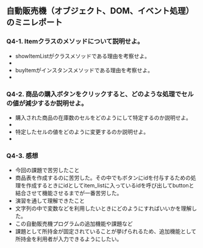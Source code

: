 ## 自動販売機（オブジェクト、DOM、イベント処理）のミニレポート
### Q4-1. Itemクラスのメソッドについて説明せよ。
* showItemListがクラスメソッドである理由を考察せよ。
 * 
* buyItemがインスタンスメソッドである理由を考察せよ。
 * 
### Q4-2. 商品の購入ボタンをクリックすると、どのような処理でセルの値が減少するか説明せよ。
* 購入された商品の在庫数のセルをどのようにして特定するのか説明せよ。
 * 
* 特定したセルの値をどのように変更するのか説明せよ。
 * 
### Q4-3. 感想
* 今回の課題で苦労したこと
 * 商品表を作成するのに苦労した。その中でもボタンにidを付与するための処理を作成するときにidとしてitem_listに入っているidを呼び出してbuttonと結合させて機能させるまでが一番苦労した。
* 演習を通して理解できたこと
 * 文字列の中で変数などを利用したいときにどのようにすればいいかを理解した。
* この自動販売機プログラムの追加機能や課題など
 * 課題として所持金が固定されていることが挙げられるため、追加機能として所持金を利用者が入力できるようにしたい。
